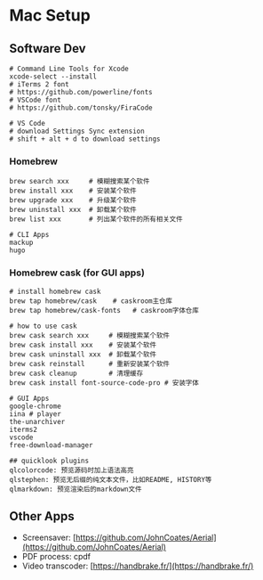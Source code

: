 # Mac Setup

## Software Dev

```text
# Command Line Tools for Xcode
xcode-select --install
# iTerms 2 font
# https://github.com/powerline/fonts
# VSCode font
# https://github.com/tonsky/FiraCode

# VS Code
# download Settings Sync extension
# shift + alt + d to download settings
```

### Homebrew

```text
brew search xxx     # 模糊搜索某个软件
brew install xxx    # 安装某个软件
brew upgrade xxx    # 升级某个软件
brew uninstall xxx  # 卸载某个软件
brew list xxx       # 列出某个软件的所有相关文件

# CLI Apps
mackup
hugo
```

### Homebrew cask \(for GUI apps\)

```text
# install homebrew cask
brew tap homebrew/cask    # caskroom主仓库
brew tap homebrew/cask-fonts   # caskroom字体仓库

# how to use cask
brew cask search xxx     # 模糊搜索某个软件
brew cask install xxx    # 安装某个软件
brew cask uninstall xxx  # 卸载某个软件
brew cask reinstall      # 重新安装某个软件
brew cask cleanup        # 清理缓存
brew cask install font-source-code-pro # 安装字体

# GUI Apps
google-chrome
iina # player
the-unarchiver
iterms2
vscode
free-download-manager

## quicklook plugins
qlcolorcode: 预览源码时加上语法高亮
qlstephen: 预览无后缀的纯文本文件，比如README, HISTORY等
qlmarkdown: 预览渲染后的markdown文件
```

## Other Apps

* Screensaver: [https://github.com/JohnCoates/Aerial](https://github.com/JohnCoates/Aerial)
* PDF process: cpdf
* Video transcoder: [https://handbrake.fr/](https://handbrake.fr/)

